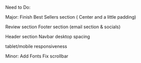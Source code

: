 Need to Do:

Major:
Finish Best Sellers section ( Center and a little padding) 

Review section
Footer section (email section & socials)

Header section
Navbar
desktop spacing

tablet/mobile responsiveness 

Minor:
Add Fonts
Fix scrollbar